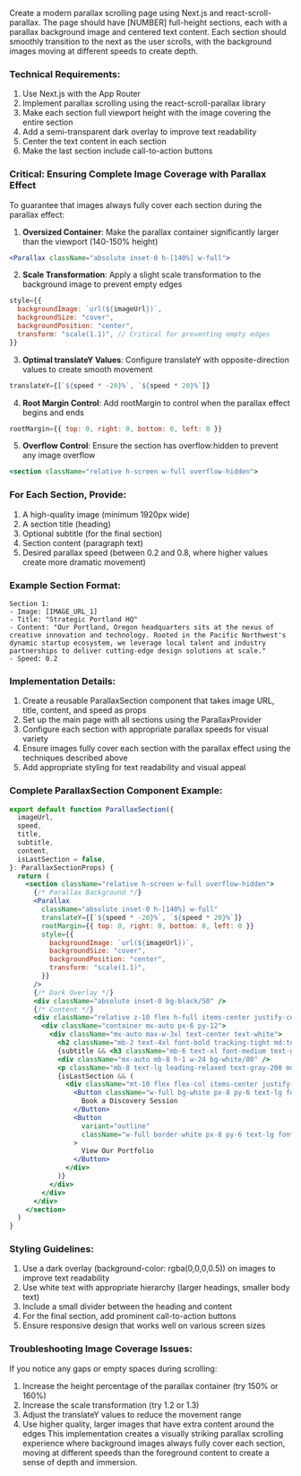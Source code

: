 Create a modern parallax scrolling page using Next.js and react-scroll-parallax. The page should have [NUMBER] full-height sections, each with a parallax background image and centered text content. Each section should smoothly transition to the next as the user scrolls, with the background images moving at different speeds to create depth.
### Technical Requirements:
1. Use Next.js with the App Router
2. Implement parallax scrolling using the react-scroll-parallax library
3. Make each section full viewport height with the image covering the entire section
4. Add a semi-transparent dark overlay to improve text readability
5. Center the text content in each section
6. Make the last section include call-to-action buttons
### Critical: Ensuring Complete Image Coverage with Parallax Effect
To guarantee that images always fully cover each section during the parallax effect:
1. **Oversized Container**: Make the parallax container significantly larger than the viewport (140-150% height)
```javascriptreact
<Parallax className="absolute inset-0 h-[140%] w-full">
```
2. **Scale Transformation**: Apply a slight scale transformation to the background image to prevent empty edges
```javascriptreact
style={{
  backgroundImage: `url(${imageUrl})`,
  backgroundSize: "cover",
  backgroundPosition: "center",
  transform: "scale(1.1)", // Critical for preventing empty edges
}}
```
3. **Optimal translateY Values**: Configure translateY with opposite-direction values to create smooth movement
```javascriptreact
translateY={[`${speed * -20}%`, `${speed * 20}%`]}
```
4. **Root Margin Control**: Add rootMargin to control when the parallax effect begins and ends
```javascriptreact
rootMargin={{ top: 0, right: 0, bottom: 0, left: 0 }}
```
5. **Overflow Control**: Ensure the section has overflow:hidden to prevent any image overflow
```javascriptreact
<section className="relative h-screen w-full overflow-hidden">
```
### For Each Section, Provide:
1. A high-quality image (minimum 1920px wide)
2. A section title (heading)
3. Optional subtitle (for the final section)
4. Section content (paragraph text)
5. Desired parallax speed (between 0.2 and 0.8, where higher values create more dramatic movement)
### Example Section Format:
```plaintext
Section 1:
- Image: [IMAGE_URL_1]
- Title: "Strategic Portland HQ"
- Content: "Our Portland, Oregon headquarters sits at the nexus of creative innovation and technology. Rooted in the Pacific Northwest's dynamic startup ecosystem, we leverage local talent and industry partnerships to deliver cutting-edge design solutions at scale."
- Speed: 0.2
```
### Implementation Details:
1. Create a reusable ParallaxSection component that takes image URL, title, content, and speed as props
2. Set up the main page with all sections using the ParallaxProvider
3. Configure each section with appropriate parallax speeds for visual variety
4. Ensure images fully cover each section with the parallax effect using the techniques described above
5. Add appropriate styling for text readability and visual appeal
### Complete ParallaxSection Component Example:
```javascriptreact
export default function ParallaxSection({
  imageUrl,
  speed,
  title,
  subtitle,
  content,
  isLastSection = false,
}: ParallaxSectionProps) {
  return (
    <section className="relative h-screen w-full overflow-hidden">
      {/* Parallax Background */}
      <Parallax
        className="absolute inset-0 h-[140%] w-full"
        translateY={[`${speed * -20}%`, `${speed * 20}%`]}
        rootMargin={{ top: 0, right: 0, bottom: 0, left: 0 }}
        style={{
          backgroundImage: `url(${imageUrl})`,
          backgroundSize: "cover",
          backgroundPosition: "center",
          transform: "scale(1.1)",
        }}
      />
      {/* Dark Overlay */}
      <div className="absolute inset-0 bg-black/50" />
      {/* Content */}
      <div className="relative z-10 flex h-full items-center justify-center">
        <div className="container mx-auto px-6 py-12">
          <div className="mx-auto max-w-3xl text-center text-white">
            <h2 className="mb-2 text-4xl font-bold tracking-tight md:text-5xl lg:text-6xl">{title}</h2>
            {subtitle && <h3 className="mb-6 text-xl font-medium text-gray-200 md:text-2xl">({subtitle})</h3>}
            <div className="mx-auto mb-8 h-1 w-24 bg-white/80" />
            <p className="mb-8 text-lg leading-relaxed text-gray-200 md:text-xl">{content}</p>
            {isLastSection && (
              <div className="mt-10 flex flex-col items-center justify-center space-y-4 sm:flex-row sm:space-x-4 sm:space-y-0">
                <Button className="w-full bg-white px-8 py-6 text-lg font-semibold text-black hover:bg-gray-200 sm:w-auto">
                  Book a Discovery Session
                </Button>
                <Button
                  variant="outline"
                  className="w-full border-white px-8 py-6 text-lg font-semibold text-white hover:bg-white/10 sm:w-auto"
                >
                  View Our Portfolio
                </Button>
              </div>
            )}
          </div>
        </div>
      </div>
    </section>
  )
}
```
### Styling Guidelines:
1. Use a dark overlay (background-color: rgba(0,0,0,0.5)) on images to improve text readability
2. Use white text with appropriate hierarchy (larger headings, smaller body text)
3. Include a small divider between the heading and content
4. For the final section, add prominent call-to-action buttons
5. Ensure responsive design that works well on various screen sizes
### Troubleshooting Image Coverage Issues:
If you notice any gaps or empty spaces during scrolling:
1. Increase the height percentage of the parallax container (try 150% or 160%)
2. Increase the scale transformation (try 1.2 or 1.3)
3. Adjust the translateY values to reduce the movement range
4. Use higher quality, larger images that have extra content around the edges
This implementation creates a visually striking parallax scrolling experience where background images always fully cover each section, moving at different speeds than the foreground content to create a sense of depth and immersion.
